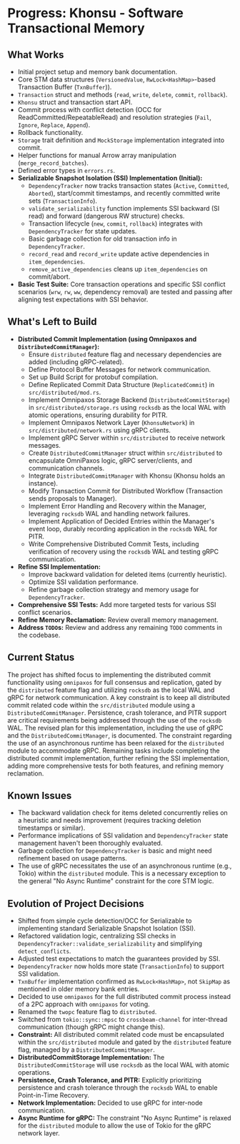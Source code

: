 # Progress: Khonsu - Software Transactional Memory

## What Works

- Initial project setup and memory bank documentation.
- Core STM data structures (`VersionedValue`, `RwLock<HashMap>`-based Transaction Buffer (`TxnBuffer`)).
- `Transaction` struct and methods (`read`, `write`, `delete`, `commit`, `rollback`).
- `Khonsu` struct and transaction start API.
- Commit process with conflict detection (OCC for ReadCommitted/RepeatableRead) and resolution strategies (`Fail`, `Ignore`, `Replace`, `Append`).
- Rollback functionality.
- `Storage` trait definition and `MockStorage` implementation integrated into commit.
- Helper functions for manual Arrow array manipulation (`merge_record_batches`).
- Defined error types in `errors.rs`.
- **Serializable Snapshot Isolation (SSI) Implementation (Initial):**
    - `DependencyTracker` now tracks transaction states (`Active`, `Committed`, `Aborted`), start/commit timestamps, and recently committed write sets (`TransactionInfo`).
    - `validate_serializability` function implements SSI backward (SI read) and forward (dangerous RW structure) checks.
    - Transaction lifecycle (`new`, `commit`, `rollback`) integrates with `DependencyTracker` for state updates.
    - Basic garbage collection for old transaction info in `DependencyTracker`.
    - `record_read` and `record_write` update active dependencies in `item_dependencies`.
    - `remove_active_dependencies` cleans up `item_dependencies` on commit/abort.
- **Basic Test Suite:** Core transaction operations and specific SSI conflict scenarios (`wrw`, `rw`, `ww`, dependency removal) are tested and passing after aligning test expectations with SSI behavior.

## What's Left to Build

-   **Distributed Commit Implementation (using Omnipaxos and `DistributedCommitManager`):**
    -   Ensure `distributed` feature flag and necessary dependencies are added (including gRPC-related).
    -   Define Protocol Buffer Messages for network communication.
    -   Set up Build Script for protobuf compilation.
    -   Define Replicated Commit Data Structure (`ReplicatedCommit`) in `src/distributed/mod.rs`.
    -   Implement Omnipaxos Storage Backend (`DistributedCommitStorage`) in `src/distributed/storage.rs` using `rocksdb` as the local WAL with atomic operations, ensuring durability for PITR.
    -   Implement Omnipaxos Network Layer (`KhonsuNetwork`) in `src/distributed/network.rs` using gRPC clients.
    -   Implement gRPC Server within `src/distributed` to receive network messages.
    -   Create `DistributedCommitManager` struct within `src/distributed` to encapsulate OmniPaxos logic, gRPC server/clients, and communication channels.
    -   Integrate `DistributedCommitManager` with Khonsu (Khonsu holds an instance).
    -   Modify Transaction Commit for Distributed Workflow (Transaction sends proposals to Manager).
    -   Implement Error Handling and Recovery within the Manager, leveraging `rocksdb` WAL and handling network failures.
    -   Implement Application of Decided Entries within the Manager's event loop, durably recording application in the `rocksdb` WAL for PITR.
    -   Write Comprehensive Distributed Commit Tests, including verification of recovery using the `rocksdb` WAL and testing gRPC communication.
-   **Refine SSI Implementation:**
    -   Improve backward validation for deleted items (currently heuristic).
    -   Optimize SSI validation performance.
    -   Refine garbage collection strategy and memory usage for `DependencyTracker`.
-   **Comprehensive SSI Tests:** Add more targeted tests for various SSI conflict scenarios.
-   **Refine Memory Reclamation:** Review overall memory management.
-   **Address `TODO`s:** Review and address any remaining `TODO` comments in the codebase.

## Current Status

The project has shifted focus to implementing the distributed commit functionality using `omnipaxos` for full consensus and replication, gated by the `distributed` feature flag and utilizing `rocksdb` as the local WAL and gRPC for network communication. A key constraint is to keep all distributed commit related code within the `src/distributed` module using a `DistributedCommitManager`. Persistence, crash tolerance, and PITR support are critical requirements being addressed through the use of the `rocksdb` WAL. The revised plan for this implementation, including the use of gRPC and the `DistributedCommitManager`, is documented. The constraint regarding the use of an asynchronous runtime has been relaxed for the `distributed` module to accommodate gRPC. Remaining tasks include completing the distributed commit implementation, further refining the SSI implementation, adding more comprehensive tests for both features, and refining memory reclamation.

## Known Issues

- The backward validation check for items deleted concurrently relies on a heuristic and needs improvement (requires tracking deletion timestamps or similar).
- Performance implications of SSI validation and `DependencyTracker` state management haven't been thoroughly evaluated.
- Garbage collection for `DependencyTracker` is basic and might need refinement based on usage patterns.
- The use of gRPC necessitates the use of an asynchronous runtime (e.g., Tokio) within the `distributed` module. This is a necessary exception to the general "No Async Runtime" constraint for the core STM logic.

## Evolution of Project Decisions

- Shifted from simple cycle detection/OCC for Serializable to implementing standard Serializable Snapshot Isolation (SSI).
- Refactored validation logic, centralizing SSI checks in `DependencyTracker::validate_serializability` and simplifying `detect_conflicts`.
- Adjusted test expectations to match the guarantees provided by SSI.
- `DependencyTracker` now holds more state (`TransactionInfo`) to support SSI validation.
- `TxnBuffer` implementation confirmed as `RwLock<HashMap>`, not `SkipMap` as mentioned in older memory bank entries.
- Decided to use `omnipaxos` for the full distributed commit process instead of a 2PC approach with `omnipaxos` for voting.
- Renamed the `twopc` feature flag to `distributed`.
- Switched from `tokio::sync::mpsc` to `crossbeam-channel` for inter-thread communication (though gRPC might change this).
- **Constraint:** All distributed commit related code must be encapsulated within the `src/distributed` module and gated by the `distributed` feature flag, managed by a `DistributedCommitManager`.
- **DistributedCommitStorage Implementation:** The `DistributedCommitStorage` will use `rocksdb` as the local WAL with atomic operations.
- **Persistence, Crash Tolerance, and PITR:** Explicitly prioritizing persistence and crash tolerance through the `rocksdb` WAL to enable Point-in-Time Recovery.
- **Network Implementation:** Decided to use gRPC for inter-node communication.
- **Async Runtime for gRPC:** The constraint "No Async Runtime" is relaxed for the `distributed` module to allow the use of Tokio for the gRPC network layer.
